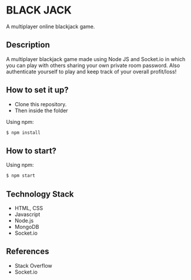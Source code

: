 # BLACK JACK

A multiplayer online blackjack game.


## Description
  A multiplayer blackjack game made using Node JS and Socket.io in which you can play with others sharing your own private room password. 
Also authenticate yourself to play and keep track of your overall profit/loss!

## How to set it up?
- Clone this repository.
- Then inside the folder  

Using npm:

```bash
$ npm install
```

## How to start? 
Using npm:

```bash
$ npm start
```

## Technology Stack
- HTML, CSS
- Javascript
- Node.js 
- MongoDB 
- Socket.io 

## References
- Stack Overflow
- Socket.io
